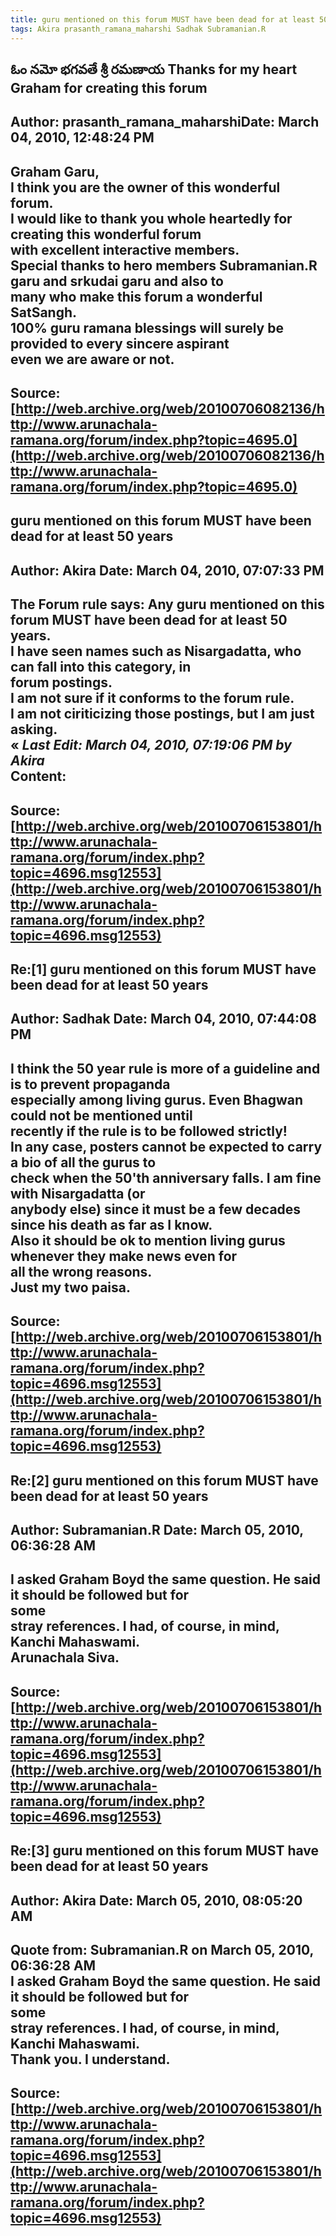 ```yaml
--- 
title: guru mentioned on this forum MUST have been dead for at least 50 years   
tags: Akira prasanth_ramana_maharshi Sadhak Subramanian.R  
---  
```

## ఓం నమో భగవతే శ్రీ రమణాయ Thanks for my heart Graham for creating this forum  
Author: prasanth_ramana_maharshiDate: March 04, 2010, 12:48:24 PM  
---  
Graham Garu,   
I think you are the owner of this wonderful forum.   
I would like to thank you whole heartedly for creating this wonderful forum  
with excellent interactive members.   
Special thanks to hero members Subramanian.R garu and srkudai garu and also to  
many who make this forum a wonderful SatSangh.   
100% guru ramana blessings will surely be provided to every sincere aspirant  
even we are aware or not.
 ---  
Source:[http://web.archive.org/web/20100706082136/http://www.arunachala-ramana.org/forum/index.php?topic=4695.0](http://web.archive.org/web/20100706082136/http://www.arunachala-ramana.org/forum/index.php?topic=4695.0)   
---  

## guru mentioned on this forum MUST have been dead for at least 50 years  
Author: Akira               Date: March 04, 2010, 07:07:33 PM  
---  
The Forum rule says: Any guru mentioned on this forum MUST have been dead for at least 50 years.   
I have seen names such as Nisargadatta, who can fall into this category, in  
forum postings.   
I am not sure if it conforms to the forum rule.   
I am not ciriticizing those postings, but I am just asking.   
« _Last Edit: March 04, 2010, 07:19:06 PM by Akira_  
Content:
 ---  
Source:[http://web.archive.org/web/20100706153801/http://www.arunachala-ramana.org/forum/index.php?topic=4696.msg12553](http://web.archive.org/web/20100706153801/http://www.arunachala-ramana.org/forum/index.php?topic=4696.msg12553)   
---  

## Re:[1] guru mentioned on this forum MUST have been dead for at least 50 years  
Author: Sadhak              Date: March 04, 2010, 07:44:08 PM  
---  
I think the 50 year rule is more of a guideline and is to prevent propaganda  
especially among living gurus. Even Bhagwan could not be mentioned until  
recently if the rule is to be followed strictly!   
In any case, posters cannot be expected to carry a bio of all the gurus to  
check when the 50'th anniversary falls. I am fine with Nisargadatta (or  
anybody else) since it must be a few decades since his death as far as I know.  
Also it should be ok to mention living gurus whenever they make news even for  
all the wrong reasons.   
Just my two paisa.
 ---  
Source:[http://web.archive.org/web/20100706153801/http://www.arunachala-ramana.org/forum/index.php?topic=4696.msg12553](http://web.archive.org/web/20100706153801/http://www.arunachala-ramana.org/forum/index.php?topic=4696.msg12553)   
---  

## Re:[2] guru mentioned on this forum MUST have been dead for at least 50 years  
Author: Subramanian.R       Date: March 05, 2010, 06:36:28 AM  
---  
I asked Graham Boyd the same question. He said it should be followed but for  
some   
stray references. I had, of course, in mind, Kanchi Mahaswami.   
Arunachala Siva.
 ---  
Source:[http://web.archive.org/web/20100706153801/http://www.arunachala-ramana.org/forum/index.php?topic=4696.msg12553](http://web.archive.org/web/20100706153801/http://www.arunachala-ramana.org/forum/index.php?topic=4696.msg12553)   
---  

## Re:[3] guru mentioned on this forum MUST have been dead for at least 50 years  
Author: Akira               Date: March 05, 2010, 08:05:20 AM  
---  
Quote from: Subramanian.R on March 05, 2010, 06:36:28 AM  
I asked Graham Boyd the same question. He said it should be followed but for  
some   
stray references. I had, of course, in mind, Kanchi Mahaswami.   
Thank you. I understand.
 ---  
Source:[http://web.archive.org/web/20100706153801/http://www.arunachala-ramana.org/forum/index.php?topic=4696.msg12553](http://web.archive.org/web/20100706153801/http://www.arunachala-ramana.org/forum/index.php?topic=4696.msg12553)   
---  

